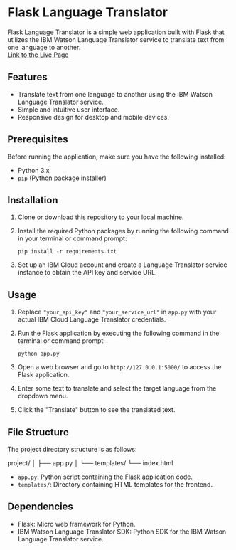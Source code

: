 # Flask Language Translator

Flask Language Translator is a simple web application built with Flask that utilizes the IBM Watson Language Translator service to translate text from one language to another.
<br>
[Link to the Live Page](https://deeksha188.pythonanywhere.com)

## Features

- Translate text from one language to another using the IBM Watson Language Translator service.
- Simple and intuitive user interface.
- Responsive design for desktop and mobile devices.

## Prerequisites

Before running the application, make sure you have the following installed:

- Python 3.x
- `pip` (Python package installer)

## Installation

1. Clone or download this repository to your local machine.

2. Install the required Python packages by running the following command in your terminal or command prompt:

    ```
    pip install -r requirements.txt
    ```

3. Set up an IBM Cloud account and create a Language Translator service instance to obtain the API key and service URL.

## Usage

1. Replace `"your_api_key"` and `"your_service_url"` in `app.py` with your actual IBM Cloud Language Translator credentials.

2. Run the Flask application by executing the following command in the terminal or command prompt:

    ```
    python app.py
    ```

3. Open a web browser and go to `http://127.0.0.1:5000/` to access the Flask application.

4. Enter some text to translate and select the target language from the dropdown menu.

5. Click the "Translate" button to see the translated text.

## File Structure

The project directory structure is as follows:

project/
│
├── app.py
│
└── templates/
    └── index.html

- `app.py`: Python script containing the Flask application code.
- `templates/`: Directory containing HTML templates for the frontend.

## Dependencies

- Flask: Micro web framework for Python.
- IBM Watson Language Translator SDK: Python SDK for the IBM Watson Language Translator service.
